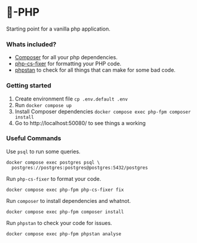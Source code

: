 # 🍦-PHP

Starting point for a vanilla php application.

### Whats included?

- [Composer](https://getcomposer.org/doc/) for all your php
  dependencies.
- [php-cs-fixer](https://github.com/PHP-CS-Fixer/PHP-CS-Fixer) for
  formatting your PHP code.
- [phpstan](https://phpstan.org/) to check for all things that
  can make for some bad code.

### Getting started

1. Create environment file `cp .env.default .env`
2. Run `docker compose up`
3. Install Composer dependencies `docker compose exec php-fpm composer install`
4. Go to http://localhost:50080/ to see things a working

### Useful Commands

Use `psql` to run some queries.

```
docker compose exec postgres psql \
  postgres://postgres:postgres@postgres:5432/postgres
```

Run `php-cs-fixer` to format your code.

```
docker compose exec php-fpm php-cs-fixer fix
```

Run `composer` to install dependencies and whatnot.

```
docker compose exec php-fpm composer install
```

Run `phpstan` to check your code for issues.

```
docker compose exec php-fpm phpstan analyse
```

